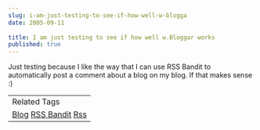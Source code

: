 ```yaml
---
slug: i-am-just-testing-to-see-if-how-well-w-blogga
date: 2005-09-11
 
title: I am just testing to see if how well w.Bloggar works
published: true
---
```

Just testing because I like the way that I can use RSS Bandit to automatically post a comment about a blog on my blog.  If that makes sense :)<p /><table class="TechnoratiHead TagHeader">
<tr><td>Related Tags</td></tr>
<tr class="Technorati"><td>
<a href="https://paul.kinlan.me/tags/Blog" class="Tag" rel="tag">Blog</a> <a href="https://paul.kinlan.me/tags/RSS%20Bandit" class="Tag" rel="tag">RSS Bandit</a> <a href="https://paul.kinlan.me/tags/Rss" class="Tag" rel="tag">Rss</a>
</td></tr>
</table><div class="blogger-post-footer"><img class="posterous_download_image" src="https://blogger.googleusercontent.com/tracker/8109338-112647556920354220?l=www.kinlan.co.uk%2Findex.html" height="1" alt="" width="1" /></div>

